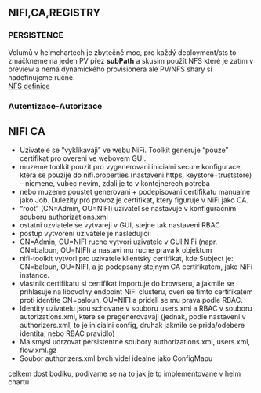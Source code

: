 ## NIFI,CA,REGISTRY
### PERSISTENCE
Volumů v helmchartech je zbytečně moc, pro každý deployment/sts to zmáčkneme na jeden PV přez **subPath** a skusim použít NFS které je zatím v preview
a nemá dynamického provisionera ale PV/NFS shary si nadefinujeme ručně.  
[NFS definice](/openshift/persistence/nfsazurefile-k8s/)

### Autentizace-Autorizace


## NIFI CA

- Uzivatele se “vyklikavaji” ve webu NiFi. Toolkit generuje “pouze” certifikat pro overeni ve webovem GUI.
- muzeme toolkit pouzit pro vygenerovani inicialni secure konfigurace, ktera se pouzije do nifi.properties (nastaveni https, keystore+truststore) – nicmene, vubec nevim, zdali je to v kontejnerech potreba
- nebo muzeme poustet generovani + podepisovani certifikatu manualne jako Job. Dulezity pro provoz je certifikat, ktery figuruje v NiFi jako CA.
- “root” (CN=Admin, OU=NIFI) uzivatel se nastavuje v konfiguracnim souboru authorizations.xml
- ostatni uzviatele se vytvareji v GUI, stejne tak nastaveni RBAC
- postup vytvoreni uzivatele je nasledujici:
- CN=Admin, OU=NIFI rucne vytvori uzivatele v GUI NiFi (napr. CN=baloun, OU=NIFI) a nastavi mu rucne prava k objektum
- nifi-toolkit vytvori pro uzivatele klientsky certifikat, kde Subject je: CN=baloun, OU=NIFI, a je podepsany stejnym CA certifikatem, jako NiFi instance.
- vlastnik certifikatu si certifikat importuje do browseru, a jakmile se prihlasuje na libovolny endpoint NiFi clusteru, overi se timto certifikatem proti identite CN=baloun, OU=NIFI a prideli se mu prava podle RBAC.
- Identity uzivatelu jsou schovane v souboru users.xml a RBAC v souboru autorizations.xml, ktere se pregenerovavaji (jednak, podle nastaveni v authorizers.xml, to je inicialni config, druhak jakmile se prida/odebere identita, nebo RBAC pravidlo)
- Ma smysl udrzovat persistentne soubory  authorizations.xml,  users.xml,  flow.xml.gz
- Soubor authorizers.xml bych videl idealne jako ConfigMapu

celkem dost bodiku, podivame se na to jak je to implementovane v helm chartu






